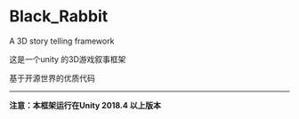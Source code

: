 # Black_Rabbit
 A 3D story telling framework

这是一个unity 的3D游戏叙事框架

基于开源世界的优质代码

---

**注意：本框架运行在Unity 2018.4 以上版本**